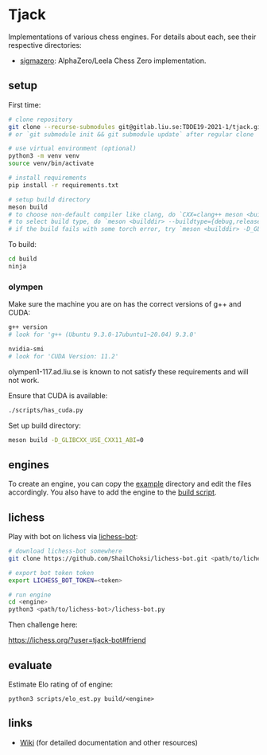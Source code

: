 # Tjack

Implementations of various chess engines. For details about each, see their respective directories:

- [sigmazero](./sigmazero): AlphaZero/Leela Chess Zero implementation.

## setup

First time:

```sh
# clone repository
git clone --recurse-submodules git@gitlab.liu.se:TDDE19-2021-1/tjack.git
# or `git submodule init && git submodule update` after regular clone

# use virtual environment (optional)
python3 -m venv venv
source venv/bin/activate

# install requirements
pip install -r requirements.txt

# setup build directory
meson build
# to choose non-default compiler like clang, do `CXX=clang++ meson <builddir>`
# to select build type, do `meson <builddir> --buildtype={debug,release}`
# if the build fails with some torch error, try `meson <builddir> -D_GLIBCXX_USE_CXX11_ABI=0
```

To build:

```sh
cd build
ninja
```

### olympen

Make sure the machine you are on has the correct versions of g++ and CUDA:

```sh
g++ version
# look for 'g++ (Ubuntu 9.3.0-17ubuntu1~20.04) 9.3.0'

nvidia-smi
# look for 'CUDA Version: 11.2'
```

olympen1-117.ad.liu.se is known to not satisfy these requirements and will not work.

Ensure that CUDA is available:

```sh
./scripts/has_cuda.py
```

Set up build directory:

```sh
meson build -D_GLIBCXX_USE_CXX11_ABI=0
```

## engines

To create an engine, you can copy the [example](example) directory and edit the files accordingly. You also have to add the engine to the [build script](meson.build).

## lichess

Play with bot on lichess via [lichess-bot](https://github.com/ShailChoksi/lichess-bot):

```bash
# download lichess-bot somewhere
git clone https://github.com/ShailChoksi/lichess-bot.git <path/to/lichess-bot>

# export bot token token
export LICHESS_BOT_TOKEN=<token>

# run engine
cd <engine>
python3 <path/to/lichess-bot>/lichess-bot.py
```

Then challenge here:

https://lichess.org/?user=tjack-bot#friend

## evaluate

Estimate Elo rating of of engine:

```
python3 scripts/elo_est.py build/<engine>
```

## links

- [Wiki](https://gitlab.liu.se/groups/tdde19-group-1/-/wikis/home) (for detailed documentation and other resources)
